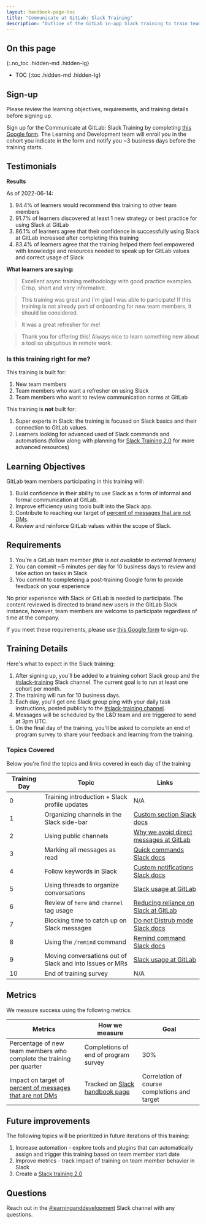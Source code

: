 ```yaml
---
layout: handbook-page-toc
title: "Communicate at GitLab: Slack Training"
description: "Outline of the GitLab in-app Slack training to train team members on key communication norms at GitLab"
---
```


## On this page
{:.no_toc .hidden-md .hidden-lg}

- TOC
{:toc .hidden-md .hidden-lg}

## Sign-up

Please review the learning objectives, requirements, and training details before signing up.

Sign up for the Communicate at GitLab: Slack Training by completing [this Google form](https://docs.google.com/forms/d/e/1FAIpQLSe1pBLLFYOuoAyKssl9BtVGNlQXP08YYcudrlsKu0lic6apWQ/viewform?usp=sf_link). The Learning and Development team will enroll you in the cohort you indicate in the form and notify you ~3 business days before the training starts.

## Testimonials

**Results**

As of 2022-06-14:

1. 94.4% of learners would recommend this training to other team members
1. 91.7% of learners discovered at least 1 new strategy or best practice for using Slack at GitLab
1. 86.1% of learners agree that their confidence in successfully using Slack at GitLab increased after completing this training
1. 83.4% of learners agree that the training helped them feel empowered with knowledge and resources needed to speak up for GitLab values and correct usage of Slack

**What learners are saying:**

> Excellent async training methodology with good practice examples. Crisp, short and very informative.

>This training was great and I'm glad I was able to participate! If this training is not already part of onboarding for new team members, it should be considered.

>It was a great refresher for me!

>Thank you for offering this! Always nice to learn something new about a tool so ubiquitous in remote work.


### Is this training right for me?

This training is built for:

1. New team members
1. Team members who want a refresher on using Slack 
1. Team members who want to review communication norms at GitLab

This training is **not** built for:

1. Super experts in Slack: the training is focused on Slack basics and their connection to GitLab values.
1. Learners looking for advanced used of Slack commands and automations (follow along with planning for [Slack Training 2.0](https://gitlab.com/gitlab-com/people-group/learning-development/general/-/issues/356) for more advanced resources)


## Learning Objectives

GitLab team members participating in this training will:

1. Build confidence in their ability to use Slack as a form of informal and formal communication at GitLab.
1. Improve efficiency using tools built into the Slack app.
1. Contribute to reaching our target of [percent of messages that are not DMs](/handbook/communication/#why-we-track--of-messages-that-are-not-dms).
1. Review and reinforce GitLab values within the scope of Slack.

## Requirements

1. You're a GitLab team member _(this is not available to external learners)_
1. You can commit ~5 minutes per day for 10 business days to review and take action on tasks in Slack
1. You commit to completeing a post-training Google form to provide feedback on your experience

No prior experience with Slack or GitLab is needed to participate. The content reviewed is directed to brand new users in the GitLab Slack instance, however, team members are welcome to participate regardless of time at the company.

If you meet these requirements, please use [this Google form](https://docs.google.com/forms/d/e/1FAIpQLSe1pBLLFYOuoAyKssl9BtVGNlQXP08YYcudrlsKu0lic6apWQ/viewform?usp=sf_link) to sign-up.

## Training Details

Here's what to expect in the Slack training:

1. After signing up, you'll be added to a training cohort Slack group and the [#slack-training](https://app.slack.com/client/T02592416/C02MX7LTXK9) Slack channel. The current goal is to run at least one cohort per month.
1. The training will run for 10 business days.
1. Each day, you'll get one Slack group ping with your daily task instructions, posted publicly to the [#slack-training channel](https://app.slack.com/client/T02592416/C02MX7LTXK9/thread/G018JT50VH7-1641496150.005700).
1. Messages will be scheduled by the L&D team and are triggered to send at 3pm UTC.
1. On the final day of the training, you'll be asked to complete an end of program survey to share your feedback and learning from the training.

### Topics Covered

Below you're find the topics and links covered in each day of the training

| Training Day | Topic | Links |
| ----- | ----- | ---------- |
| 0 | Training introduction + Slack profile updates | N/A |
| 1 | Organizing channels in the Slack side-bar | [Custom section Slack docs](https://slack.com/help/articles/360043207674-Organize-your-sidebar-with-custom-sections) |
| 2 | Using public channels |[Why we avoid direct messages at GitLab](/handbook/communication/#avoid-direct-messages)|
| 3 | Marking all messages as read | [Quick commands Slack docs](https://slack.com/help/articles/201374536-Slack-keyboard-shortcuts) |
| 4 | Follow keywords in Slack | [Custom notifications Slack docs](https://slack.com/help/articles/4412437167251-Get-notified-about-topics-you-care-about) |
| 5 | Using threads to organize conversations | [Slack usage at GitLab](/handbook/communication/#slack) |
| 6 | Review of `here` and `channel` tag usage | [Reducing reliance on Slack at GitLab](/company/culture/all-remote/asynchronous) |
| 7 | Blocking time to catch up on Slack messages | [Do not Distrub mode Slack docs](https://slack.com/help/articles/214908388-Pause-notifications-with-Do-Not-Disturb#set-a-dnd-schedule) |
| 8 | Using the `/remind` command | [Remind command Slack docs](https://slack.com/help/articles/208423427-Set-a-reminder)|
| 9 | Moving conversations out of Slack and into Issues or MRs | [Slack usage at GitLab](/handbook/communication/#slack) |
| 10 | End of training survey | N/A |


## Metrics

We measure success using the following metrics:

| Metrics | How we measure | Goal |
| ----- | ----- | ----- |
| Percentage of new team members who complete the training per quarter | Completions of end of program survey | 30% |
| Impact on target of [percent of messages that are not DMs](/handbook/communication/#why-we-track--of-messages-that-are-not-dms) | Tracked on [Slack handbook page](/handbook/communication/#why-we-track--of-messages-that-are-not-dms) | Correlation of course completions and target |

## Future improvements

The following topics will be prioritized in future iterations of this training:

1. Increase automation - explore tools and plugins that can automatically assign and trigger this training based on team member start date
1. Improve metrics - track impact of training on team member behavior in Slack
1. Create a [Slack training 2.0](https://gitlab.com/gitlab-com/people-group/learning-development/general/-/issues/356)

## Questions

Reach out in the [#learninganddevelopment](https://app.slack.com/client/T02592416/CMRAWQ97W) Slack channel with any questions.

